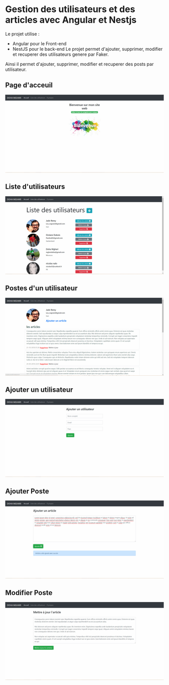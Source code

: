 # Gestion des utilisateurs et des articles avec Angular et Nestjs

Le projet utilise :
* Angular pour le Front-end
* NestJS pour le back-end
Le projet permet d'ajouter, supprimer, modifier et recuperer des utilisateurs genere par Faker.

Ainsi il permet d'ajouter, supprimer, modifier et recuperer des posts par utilisateur.

## Page d'acceuil
![alt text](https://github.com/DohaMghari/angular_nestjs_Mghari/blob/master/captures/welcome_page.jpg)

## Liste d'utilisateurs

![alt text](https://github.com/DohaMghari/angular_nestjs_Mghari/blob/master/captures/liste_des_utilisateurs.jpg)

## Postes d'un utilisateur

![alt text](https://github.com/DohaMghari/angular_nestjs_Mghari/blob/master/captures/liste_des_articles.jpg)

## Ajouter un utilisateur

![alt text](https://github.com/DohaMghari/angular_nestjs_Mghari/blob/master/captures/Ajouter_un_utilisateur.jpg)

## Ajouter Poste

![alt text](https://github.com/DohaMghari/angular_nestjs_Mghari/blob/master/captures/ajouter_un_article.jpg)

## Modifier Poste

![alt text](https://github.com/DohaMghari/angular_nestjs_Mghari/blob/master/captures/update_article.jpg)

